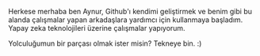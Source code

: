 

Herkese merhaba
 ben Aynur, Github'ı kendimi geliştirmek ve benim gibi bu alanda çalışmalar yapan arkadaşlara yardımcı için kullanmaya başladım. Yapay zeka teknolojileri üzerine çalışmalar yapıyorum. 
     
     
     
   Yolculuğumun bir parçası olmak ister misin? Tekneye bin.   :)


